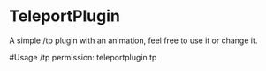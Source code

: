 # TeleportPlugin
A simple /tp plugin with an animation, feel free to use it or change it.


#Usage
/tp <x> <y> <z>
permission: teleportplugin.tp
